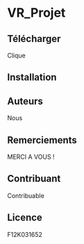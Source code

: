 # VR_Projet

## Télécharger
Clique

## Installation

## Auteurs
Nous

## Remerciements
MERCI A VOUS !

## Contribuant
Contribuable

## Licence
F12K031652
